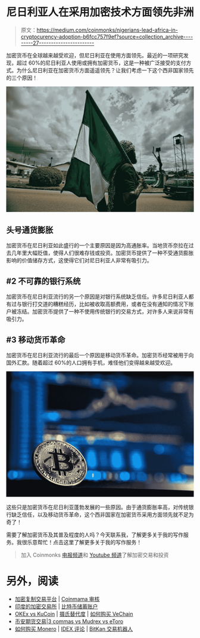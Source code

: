 # 尼日利亚人在采用加密技术方面领先非洲

> 原文：<https://medium.com/coinmonks/nigerians-lead-africa-in-cryptocurency-adoption-b6fcc757f9ef?source=collection_archive---------27----------------------->

加密货币在全球越来越受欢迎，但尼日利亚在使用方面领先。最近的一项研究发现，超过 60%的尼日利亚人使用或拥有加密货币，这是一种被广泛接受的支付方式。为什么尼日利亚在加密货币方面遥遥领先？让我们考虑一下这个西非国家领先的三个原因！

![](img/291a5914d70e292e28ed0a78f26d8f60.png)

## 头号通货膨胀

加密货币在尼日利亚如此盛行的一个主要原因是因为高通胀率。当地货币奈拉在过去几年里大幅贬值，使得人们很难存钱或投资。加密货币提供了一种不受通货膨胀影响的价值储存方式，这使得它们对尼日利亚人非常有吸引力。

## #2 不可靠的银行系统

加密货币在尼日利亚流行的另一个原因是对银行系统缺乏信任。许多尼日利亚人都有过与银行打交道的糟糕经历，比如被收取高额费用，或者在没有通知的情况下账户被冻结。加密货币提供了一种不使用传统银行的交易方式，对许多人来说非常有吸引力。

## #3 移动货币革命

加密货币在尼日利亚流行的最后一个原因是移动货币革命。加密货币经常被用于向国外汇款。随着超过 60%的人口拥有手机，难怪他们变得越来越受欢迎。

![](img/8078df87e3d05528209d71eca86d7506.png)

这些只是加密货币在尼日利亚蓬勃发展的一些原因。由于通货膨胀率高，对传统银行缺乏信任，以及移动货币革命，这个西非国家在加密货币采用方面领先就不足为奇了！

需要了解加密货币及其普及程度的人吗？今天联系我，了解更多关于我的写作服务。我很乐意帮忙！点击这里了解更多关于我的写作服务！

> 加入 Coinmonks [电报频道](https://t.me/coincodecap)和 [Youtube 频道](https://www.youtube.com/c/coinmonks/videos)了解加密交易和投资

# 另外，阅读

*   [加密复制交易平台](/coinmonks/top-10-crypto-copy-trading-platforms-for-beginners-d0c37c7d698c) | [Coinmama 审核](/coinmonks/coinmama-review-ace5641bde6e)
*   [印度的加密交易所](/coinmonks/bitcoin-exchange-in-india-7f1fe79715c9) | [比特币储蓄账户](/coinmonks/bitcoin-savings-account-e65b13f92451)
*   [OKEx vs KuCoin](https://coincodecap.com/okex-kucoin) | [摄氏替代度](https://coincodecap.com/celsius-alternatives) | [如何购买 VeChain](https://coincodecap.com/buy-vechain)
*   [币安期货交易](https://coincodecap.com/binance-futures-trading)|[3 commas vs Mudrex vs eToro](https://coincodecap.com/mudrex-3commas-etoro)
*   [如何购买 Monero](https://coincodecap.com/buy-monero) | [IDEX 评论](https://coincodecap.com/idex-review) | [BitKan 交易机器人](https://coincodecap.com/bitkan-trading-bot)